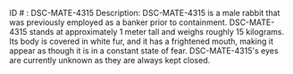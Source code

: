 ID # : DSC-MATE-4315
Description: DSC-MATE-4315 is a male rabbit that was previously employed as a banker prior to containment. DSC-MATE-4315 stands at approximately 1 meter tall and weighs roughly 15 kilograms. Its body is covered in white fur, and it has a frightened mouth, making it appear as though it is in a constant state of fear. DSC-MATE-4315's eyes are currently unknown as they are always kept closed.